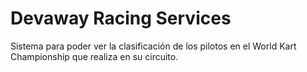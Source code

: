 # Devaway Racing Services

Sistema para poder ver la clasificación de los pilotos en el World Kart Championship que realiza en su circuito.
